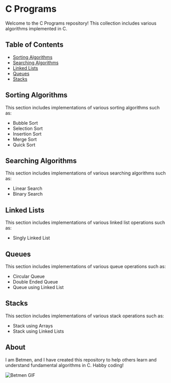 # C Programs

Welcome to the C Programs repository! This collection includes various algorithms implemented in C.

## Table of Contents

- [Sorting Algorithms](#sorting-algorithms)
- [Searching Algorithms](#searching-algorithms)
- [Linked Lists](#linked-lists)
- [Queues](#queues)
- [Stacks](#stacks)

## Sorting Algorithms

This section includes implementations of various sorting algorithms such as:
- Bubble Sort
- Selection Sort
- Insertion Sort
- Merge Sort
- Quick Sort

## Searching Algorithms

This section includes implementations of various searching algorithms such as:
- Linear Search
- Binary Search

## Linked Lists

This section includes implementations of various linked list operations such as:
- Singly Linked List

## Queues

This section includes implementations of various queue operations such as:
- Circular Queue
- Double Ended Queue
- Queue using Linked List

## Stacks

This section includes implementations of various stack operations such as:
- Stack using Arrays
- Stack using Linked Lists

## About

I am Betmen, and I have created this repository to help others learn and understand fundamental algorithms in C. Habby coding!

![Betmen GIF](https://media1.tenor.com/m/oFsEtUUE0_MAAAAC/cat-cute-cat.gif)